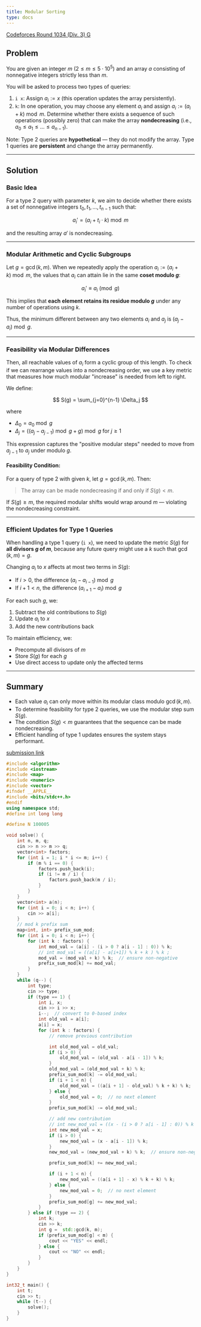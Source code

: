 ```yaml
---
title: Modular Sorting
type: docs
---
```


[Codeforces Round 1034 (Div. 3) G](https://codeforces.com/contest/2123/problem/G)

## Problem

You are given an integer $m$ ($2 \leq m \leq 5 \cdot 10^5$) and an array $a$ consisting of nonnegative integers strictly less than $m$.

You will be asked to process two types of queries:

1. `i x`: Assign $a_i := x$ (this operation updates the array persistently).
2. `k`: In one operation, you may choose any element $a_i$ and assign $a_i := (a_i + k) \bmod m$. Determine whether there exists a sequence of such operations (possibly zero) that can make the array **nondecreasing** (i.e., $a_0 \leq a_1 \leq \dots \leq a_{n-1}$).

Note: Type 2 queries are **hypothetical** — they do not modify the array. Type 1 queries are **persistent** and change the array permanently.

---

## Solution

### Basic Idea

For a type 2 query with parameter $k$, we aim to decide whether there exists a set of nonnegative integers $t_0, t_1, \dots, t_{n-1}$ such that:

$$
a_i' = (a_i + t_i \cdot k) \bmod m
$$

and the resulting array $a'$ is nondecreasing.

---

### Modular Arithmetic and Cyclic Subgroups

Let $g = \gcd(k, m)$. When we repeatedly apply the operation $a_i := (a_i + k) \bmod m$, the values that $a_i$ can attain lie in the same **coset modulo $g$**:

$$
a_i' \equiv a_i \pmod{g}
$$

This implies that **each element retains its residue modulo $g$** under any number of operations using $k$.

Thus, the minimum different between any two elements $a_i$ and $a_j$ is $(a_j - a_i) \bmod g$.

---

### Feasibility via Modular Differences

Then, all reachable values of $a_i$ form a cyclic group of this length. To check if we can rearrange values into a nondecreasing order, we use a key metric that measures how much modular "increase" is needed from left to right.

We define:

$$
S(g) = \sum_{j=0}^{n-1} \Delta_j
$$

where

* $\Delta_0 = a_0 \bmod g$
* $\Delta_j = ((a_j - a_{j-1}) \bmod g + g) \bmod g$ for $j \geq 1$

This expression captures the "positive modular steps" needed to move from $a_{j-1}$ to $a_j$ under modulo $g$.

#### Feasibility Condition:

For a query of type 2 with given $k$, let $g = \gcd(k, m)$. Then:

> The array can be made nondecreasing if and only if $S(g) < m$.

If $S(g) \geq m$, the required modular shifts would wrap around $m$ — violating the nondecreasing constraint.

---

### Efficient Updates for Type 1 Queries

When handling a type 1 query (`i x`), we need to update the metric $S(g)$ for **all divisors $g$ of $m$**, because any future query might use a $k$ such that $\gcd(k, m) = g$.

Changing $a_i$ to $x$ affects at most two terms in $S(g)$:

* If $i > 0$, the difference $(a_i - a_{i-1}) \bmod g$
* If $i + 1 < n$, the difference $(a_{i+1} - a_i) \bmod g$

For each such $g$, we:

1. Subtract the old contributions to $S(g)$
2. Update $a_i$ to $x$
3. Add the new contributions back

To maintain efficiency, we:

* Precompute all divisors of $m$
* Store $S(g)$ for each $g$
* Use direct access to update only the affected terms

---

## Summary

* Each value $a_i$ can only move within its modular class modulo $\gcd(k, m)$.
* To determine feasibility for type 2 queries, we use the modular step sum $S(g)$.
* The condition $S(g) < m$ guarantees that the sequence can be made nondecreasing.
* Efficient handling of type 1 updates ensures the system stays performant.

[submission link](https://codeforces.com/contest/2123/submission/327282077)

``` cpp
#include <algorithm>
#include <iostream>
#include <map>
#include <numeric>
#include <vector>
#ifndef __APPLE__
#include <bits/stdc++.h>
#endif
using namespace std;
#define int long long 

#define N 100005

void solve() {
    int n, m, q;
    cin >> n >> m >> q;
    vector<int> factors;
    for (int i = 1; i * i <= m; i++) {
        if (m % i == 0) {
            factors.push_back(i);
            if (i != m / i) {
                factors.push_back(m / i);
            }
        }
    }
    vector<int> a(n);
    for (int i = 0; i < n; i++) {
        cin >> a[i];
    }
    // mod k prefix sum
    map<int, int> prefix_sum_mod;
    for (int i = 0; i < n; i++) {
        for (int k : factors) {
            int mod_val = (a[i] - (i > 0 ? a[i - 1] : 0)) % k;
            // int mod_val = ((a[i] - a[i+1]) % k + k ) % k ;
            mod_val = (mod_val + k) % k;  // ensure non-negative
            prefix_sum_mod[k] += mod_val;
        }
    }
    while (q--) {
        int type;
        cin >> type;
        if (type == 1) {
            int i, x;
            cin >> i >> x;
            i--;  // convert to 0-based index
            int old_val = a[i];
            a[i] = x;
            for (int k : factors) {
                // remove previous contribution

                int old_mod_val = old_val;
                if (i > 0) {
                    old_mod_val = (old_val - a[i - 1]) % k;
                }
                old_mod_val = (old_mod_val + k) % k;
                prefix_sum_mod[k] -= old_mod_val;
                if (i + 1 < n) {
                    old_mod_val = ((a[i + 1] - old_val) % k + k) % k;
                } else {
                    old_mod_val = 0;  // no next element
                }
                prefix_sum_mod[k] -= old_mod_val;

                // add new contribution
                // int new_mod_val = ((x - (i > 0 ? a[i - 1] : 0)) % k + k) % k;
                int new_mod_val = x;
                if (i > 0) {
                    new_mod_val = (x - a[i - 1]) % k;
                }
                new_mod_val = (new_mod_val + k) % k;  // ensure non-negative

                prefix_sum_mod[k] += new_mod_val;

                if (i + 1 < n) {
                    new_mod_val = ((a[i + 1] - x) % k + k) % k;
                } else {
                    new_mod_val = 0;  // no next element
                }
                prefix_sum_mod[g] += new_mod_val;
            }
        } else if (type == 2) {
            int k;
            cin >> k;
            int g =  std::gcd(k, m);
            if (prefix_sum_mod[g] < m) {
                cout << "YES" << endl;
            } else {
                cout << "NO" << endl;
            }
        }
    }
}

int32_t main() {
    int t;
    cin >> t;
    while (t--) {
        solve();
    }
}
```